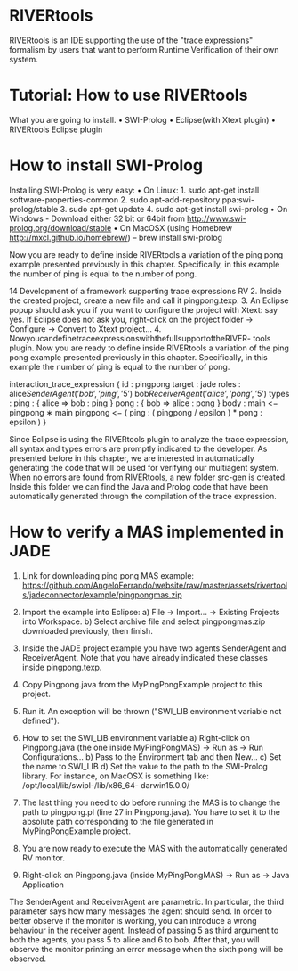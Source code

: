 # RIVERtools

RIVERtools is an IDE supporting the use of the "trace expressions" formalism by users that want to perform Runtime Verification of their own system.

# Tutorial: How to use RIVERtools

What you are going to install.
  • SWI-Prolog
  • Eclipse(with Xtext plugin) 
  • RIVERtools Eclipse plugin

# How to install SWI-Prolog

Installing SWI-Prolog is very easy:
  • On Linux:
    1. sudo apt-get install software-properties-common
    2. sudo apt-add-repository ppa:swi-prolog/stable
    3. sudo apt-get update
    4. sudo apt-get install swi-prolog
  • On Windows
    - Download either 32 bit or 64bit from http://www.swi-prolog.org/download/stable
  • On MacOSX (using Homebrew  http://mxcl.github.io/homebrew/) 
    – brew install swi-prolog
    
Now you are ready to define inside RIVERtools a variation of the ping pong example presented previously in this chapter. Specifically, in this example the number of ping is equal to the number of pong.

14 Development of a framework supporting trace expressions RV
2. Inside the created project, create a new file and call it pingpong.texp.
3. An Eclipse popup should ask you if you want to configure the project with Xtext: say yes. If Eclipse does not ask you, right-click on the project folder -> Configure -> Convert to Xtext project...
4. NowyoucandefinetraceexpressionswiththefullsupportoftheRIVER- tools plugin.
Now you are ready to define inside RIVERtools a variation of the ping pong example presented previously in this chapter. Specifically, in this example the number of ping is equal to the number of pong.

interaction_trace_expression { 
  id : pingpong
  target : jade 
  roles : alice$SenderAgent(’bob’, ’ping’, ’5’)$ bob$ReceiverAgent ( ’ alice ’ , ’pong ’ , ’5 ’)$
  types : 
    ping : { alice => bob : ping } 
    pong : { bob => alice : pong }
  body :
    main <− pingpong ∗ main 
    pingpong <−
        ( ping : ( pingpong \/ epsilon ) * pong : epsilon )
}

Since Eclipse is using the RIVERtools plugin to analyze the trace expression, all syntax and types errors are promptly indicated to the developer. As presented before in this chapter, we are interested in automatically generating the code that will be used for verifying our multiagent system. When no errors are found from RIVERtools, a new folder src-gen is created. Inside this folder we can find the Java and Prolog code that have been automatically generated through the compilation of the trace expression.

# How to verify a MAS implemented in JADE

1. Link for downloading ping pong MAS example: 
https://github.com/AngeloFerrando/website/raw/master/assets/rivertools/jadeconnector/example/pingpongmas.zip

2. Import the example into Eclipse:
  a) File -> Import... -> Existing Projects into Workspace.
  b) Select archive file and select pingpongmas.zip downloaded previously, then finish.
  
3. Inside the JADE project example you have two agents SenderAgent and ReceiverAgent. Note that you have already indicated these classes inside pingpong.texp.

4. Copy Pingpong.java from the MyPingPongExample project to this project.

5. Run it. An exception will be thrown ("SWI_LIB environment variable not defined").

6. How to set the SWI_LIB environment variable
  a) Right-click on Pingpong.java (the one inside MyPingPongMAS) -> Run as -> Run Configurations...
  b) Pass to the Environment tab and then New...
  c) Set the name to SWI_LIB
  d) Set the value to the path to the SWI-Prolog library. For instance, on MacOSX is something like: 
     /opt/local/lib/swipl-<version>/lib/x86_64- darwin15.0.0/
  
7. The last thing you need to do before running the MAS is to change the path to pingpong.pl (line 27 in Pingpong.java). You have to set it to the absolute path corresponding to the file generated in MyPingPongExample project.

8. You are now ready to execute the MAS with the automatically generated RV monitor.

9. Right-click on Pingpong.java (inside MyPingPongMAS) -> Run as -> Java Application

The SenderAgent and ReceiverAgent are parametric. In particular, the third parameter says how many messages the agent should send. In order to better observe if the monitor is working, you can introduce a wrong behaviour in the receiver agent. Instead of passing 5 as third argument to both the agents, you pass 5 to alice and 6 to bob. After that, you will observe the monitor printing an error message when the sixth pong will be observed.



